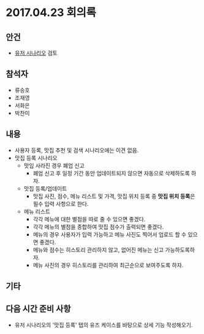 # 2017.04.23 회의록

## 안건

* [유저 시나리오](https://www.draw.io/#G1KInVg5tcUHiGn9YJI0LuFFrFTjC5ABtW) 검토

## 참석자

* 류승호
* 조재영
* 서화은
* 박찬미

## 내용

* 사용자 등록, 맛집 추천 및 검색 시나리오에는 이견 없음.
* 맛집 등록 시나리오
	* 맛입 사라진 경우 폐업 신고
		* 폐업 신고 후 일정 기간 동안 업데이트되지 않으면 자동으로 삭제하도록 하자.
	* 맛집 등록/업데이트
		* 맛집 사진, 점수, 메뉴 리스트 및 가격, 맛집 위치 등록 중 **맛집 위치 등록**은 필수 입력 사항으로 한다.
	* 메뉴 리스트
		* 각각 메뉴에 대한 별점을 따로 줄 수 있으면 좋겠다. 
		* 각각 메뉴의 별점을 종합하여 맛집 점수가 출력되면 좋겠다. 
		* 메뉴의 경우 사용자가 입력 가능하고 메뉴 사진도 찍어서 업로드 할 수 있으면 좋겠다. 
		* 메뉴와 점수는 히스토리 관리하지 않고, 없어진 메뉴는 신고 가능하도록하자.
		* 메뉴 사진의 경우 히스토리를 관리하여 최근순으로 보여주도록 하자.

## 기타 


## 다음 시간 준비 사항

* 유저 시나리오의 '맛집 등록' 탭의 유즈 케이스를 바탕으로 상세 기능 작성해오기.
